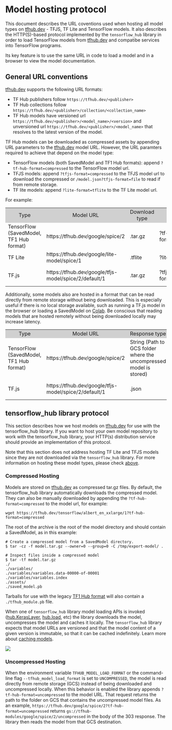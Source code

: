 <!--* freshness: { owner: 'maringeo' reviewed: '2021-06-15' review_interval: '6 months'} *-->

# Model hosting protocol

This document describes the URL coventions used when hosting all model types on [tfhub.dev](https://tfhub.dev) - TFJS, TF Lite and TensorFlow models. It also describes the HTTP(S)-based protocol implemented by the `tensorflow_hub` library in order to load TensorFlow models from [tfhub.dev](https://tfhub.dev) and compatibe services into TensorFlow programs.

Its key feature is to use the same URL in code to load a model and in a browser to view the model documentation.

## General URL conventions

[tfhub.dev](https://tfhub.dev) supports the following URL formats:

- TF Hub publishers follow `https://tfhub.dev/<publisher>`
- TF Hub collections follow `https://tfhub.dev/<publisher>/collection/<collection_name>`
- TF Hub models have versioned url `https://tfhub.dev/<publisher>/<model_name>/<version>` and unversioned url `https://tfhub.dev/<publisher>/<model_name>` that resolves to the latest version of the model.

TF Hub models can be downloaded as compressed assets by appending URL parameters to the [tfhub.dev](https://tfhub.dev) model URL. However, the URL paramters required to achieve that depend on the model type:

- TensorFlow models (both SavedModel and TF1 Hub formats): append `?tf-hub-format=compressed` to the TensorFlow model url.
- TFJS models: append `?tfjs-format=compressed` to the TFJS model url to download the compressed or `/model.json?tfjs-format=file` to read if from remote storage.
- TF lite models: append `?lite-format=tflite` to the TF Lite model url.

For example:

<table style="width: 100%;">
  <tr style="text-align: center">
    <col style="width: 10%">
    <col style="width: 20%">
    <col style="width: 15%">
    <col style="width: 30%">
    <col style="width: 25%">
    <td style="text-align: center; background-color: #D0D0D0">Type</td>
    <td style="text-align: center; background-color: #D0D0D0">Model URL</td>
    <td style="text-align: center; background-color: #D0D0D0">Download type</td>
    <td style="text-align: center; background-color: #D0D0D0">URL param</td>
    <td style="text-align: center; background-color: #D0D0D0">Download URL</td>
  </tr>
  <tr>
    <td>TensorFlow (SavedModel, TF1 Hub format)</td>
    <td>https://tfhub.dev/google/spice/2</td>
    <td>.tar.gz</td>
    <td>?tf-hub-format=compressed </td>
    <td>https://tfhub.dev/google/spice/2?tf-hub-format=compressed</td>
  </tr>
  <tr>
    <td>TF Lite</td>
    <td>https://tfhub.dev/google/lite-model/spice/1</td>
    <td>.tflite</td>
    <td>?lite-format=tflite</td>
    <td>https://tfhub.dev/google/lite-model/spice/1?lite-format=tflite</td>
  </tr>
  <tr>
    <td>TF.js</td>
    <td>https://tfhub.dev/google/tfjs-model/spice/2/default/1</td>
    <td>.tar.gz</td>
    <td>?tfjs-format=compressed</td>
    <td>https://tfhub.dev/google/tfjs-model/spice/2/default/1?tfjs-format=compressed</td>
  </tr>
</table>

Additionally, some models also are hosted in a format that can be read directly from remote storage without being downloaded. This is especially useful if there is no local storage available, such as running a TF.js model in the browser or loading a SavedModel on [Colab](https://colab.research.google.com/). Be conscious that reading models that are hosted remotely without being downloaded locally may increase latency.

<table style="width: 100%;">
  <tr style="text-align: center">
    <col style="width: 10%">
    <col style="width: 20%">
    <col style="width: 15%">
    <col style="width: 30%">
    <col style="width: 25%">
    <td style="text-align: center; background-color: #D0D0D0">Type</td>
    <td style="text-align: center; background-color: #D0D0D0">Model URL</td>
    <td style="text-align: center; background-color: #D0D0D0">Response type</td>
    <td style="text-align: center; background-color: #D0D0D0">URL param</td>
    <td style="text-align: center; background-color: #D0D0D0">Request URL</td>
  </tr>
  <tr>
    <td>TensorFlow (SavedModel, TF1 Hub format)</td>
    <td>https://tfhub.dev/google/spice/2</td>
    <td>String (Path to GCS folder where the uncompressed model is stored)</td>
    <td>?tf-hub-format=uncompressed</td>
    <td>https://tfhub.dev/google/spice/2?tf-hub-format=uncompressed</td>
  </tr>
  <tr>
    <td>TF.js</td>
    <td>https://tfhub.dev/google/tfjs-model/spice/2/default/1</td>
    <td>.json</td>
    <td>?tfjs-format=file</td>
    <td>https://tfhub.dev/google/tfjs-model/spice/2/default/1/model.json?tfjs-format=file</td>
  </tr>
</table>

## tensorflow_hub library protocol

This section describes how we host models on [tfhub.dev](https://tfhub.dev) for use with the tensorflow_hub library. If you want to host your own model repository to work with the tensorflow_hub library, your HTTP(s) distribution service should provide an implementation of this protocol.

Note that this section does not address hosting TF Lite and TFJS models since they are not downloaded via the `tensorflow_hub` library. For more information on hosting these model types, please check [above](#general-url-conventions).

### Compressed Hosting

Models are stored on [tfhub.dev](https://tfhub.dev) as compressed tar.gz files. By default, the tensorflow_hub library automatically downloads the compressed model. They can also be manually downloaded by appending the `?tf-hub-format=compressed` to the model url, for example:

```shell
wget https://tfhub.dev/tensorflow/albert_en_xxlarge/1?tf-hub-format=compressed
```

The root of the archive is the root of the model directory and should contain a SavedModel, as in this example:

```shell
# Create a compressed model from a SavedModel directory.
$ tar -cz -f model.tar.gz --owner=0 --group=0 -C /tmp/export-model/ .

# Inspect files inside a compressed model
$ tar -tf model.tar.gz
./
./variables/
./variables/variables.data-00000-of-00001
./variables/variables.index
./assets/
./saved_model.pb
```

Tarballs for use with the legacy [TF1 Hub format](https://www.tensorflow.org/hub/tf1_hub_module) will also contain a `./tfhub_module.pb` file.

When one of `tensorflow_hub` library model loading APIs is invoked ([hub.KerasLayer](https://www.tensorflow.org/hub/api_docs/python/hub/KerasLayer), [hub.load](https://www.tensorflow.org/hub/api_docs/python/hub/load), etc) the library downloads the model, uncompresses the model and caches it locally. The `tensorflow_hub` library expects that model URLs are versioned and that the model content of a given version is immutable, so that it can be cached indefinitely. Learn more about [caching models](caching.md).

![](https://raw.githubusercontent.com/tensorflow/hub/master/docs/images/library_download_cache.png)

### Uncompressed Hosting

When the environment variable `TFHUB_MODEL_LOAD_FORMAT` or the command-line flag `--tfhub_model_load_format` is set to `UNCOMPRESSED`, the model is read directly from remote storage (GCS) instead of being downloaded and uncompressed locally. When this behavior is enabled the library appends `?tf-hub-format=uncompressed` to the model URL. That request returns the path to the folder on GCS that contains the uncompressed model files. As an example,
 `https://tfhub.dev/google/spice/2?tf-hub-format=uncompressed`
 returns
 `gs://tfhub-modules/google/spice/2/uncompressed` in the body of the 303 response. The library then reads the model from that GCS destination.
